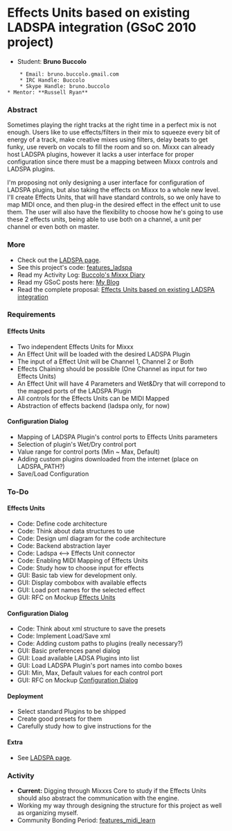 # Effects Units based on existing LADSPA integration (GSoC 2010 project)

  - Student: **Bruno Buccolo**

<!-- end list -->

``` 
    * Email: bruno.buccolo.gmail.com
    * IRC Handle: Buccolo
    * Skype Handle: bruno.buccolo
* Mentor: **Russell Ryan**
```

### Abstract

Sometimes playing the right tracks at the right time in a perfect mix is
not enough. Users like to use effects/filters in their mix to squeeze
every bit of energy of a track, make creative mixes using filters, delay
beats to get funky, use reverb on vocals to fill the room and so on.
Mixxx can already host LADSPA plugins, however it lacks a user interface
for proper configuration since there must be a mapping between Mixxx
controls and LADSPA plugins.

I'm proposing not only designing a user interface for configuration of
LADSPA plugins, but also taking the effects on Mixxx to a whole new
level. I'll create Effects Units, that will have standard controls, so
we only have to map MIDI once, and then plug-in the desired effect in
the effect unit to use them. The user will also have the flexibility to
choose how he's going to use these 2 effects units, being able to use
both on a channel, a unit per channel or even both on master.

### More

  - Check out the [LADSPA page](ladspa).
  - See this project's code:
    [features\_ladspa](https://code.launchpad.net/~bruno-buccolo/mixxx/features_ladspa)
  - Read my Activity Log: [Buccolo's Mixxx Diary](http://bit.ly/ac1jYO)
  - Read my GSoC posts here: [My
    Blog](http://blog.brunobuccolo.com/tagged/GSoC)
  - Read the complete proposal: [Effects Units based on existing LADSPA
    integration](http://docs.google.com/Doc?docid=0AbM4coH1acQfZGczaGdyaG1fODZmcHdqcHdkdw&hl=en_GB)

### Requirements

#### Effects Units

  - Two independent Effects Units for Mixxx
  - An Effect Unit will be loaded with the desired LADSPA Plugin
  - The input of a Effect Unit will be Channel 1, Channel 2 or Both
  - Effects Chaining should be possible (One Channel as input for two
    Effects Units)
  - An Effect Unit will have 4 Parameters and Wet\&Dry that will
    correpond to the mapped ports of the LADSPA Plugin
  - All controls for the Effects Units can be MIDI Mapped
  - Abstraction of effects backend (ladspa only, for now)

#### Configuration Dialog

  - Mapping of LADSPA Plugin's control ports to Effects Units parameters
  - Selection of plugin's Wet/Dry control port
  - Value range for control ports (Min \~ Max, Default)
  - Adding custom plugins downloaded from the internet (place on
    LADSPA\_PATH?)
  - Save/Load Configuration

### To-Do

#### Effects Units

  - Code: Define code architecture
  - Code: Think about data structures to use
  - Code: Design uml diagram for the code architecture
  - Code: Backend abstraction layer
  - Code: Ladspa \<--\> Effects Unit connector
  - Code: Enabling MIDI Mapping of Effects Units
  - Code: Study how to choose input for effects
  - GUI: Basic tab view for development only.
  - GUI: Display combobox with available effects
  - GUI: Load port names for the selected effect
  - GUI: RFC on Mockup [Effects
    Units](http://picasaweb.google.com/bruno.buccolo/GoogleSummerOfCode2010#5454860218402307986)

#### Configuration Dialog

  - Code: Think about xml structure to save the presets
  - Code: Implement Load/Save xml
  - Code: Adding custom paths to plugins (really necessary?)
  - GUI: Basic preferences panel dialog
  - GUI: Load available LADSA Plugins into list
  - GUI: Load LADSPA Plugin's port names into combo boxes
  - GUI: Min, Max, Default values for each control port
  - GUI: RFC on Mockup [Configuration
    Dialog](http://picasaweb.google.com/bruno.buccolo/GoogleSummerOfCode2010#5454889269445147954)

#### Deployment

  - Select standard Plugins to be shipped
  - Create good presets for them
  - Carefully study how to give instructions for the 

#### Extra

  - See [LADSPA page](ladspa).

### Activity

  - **Current:** Digging through Mixxxs Core to study if the Effects
    Units should also abstract the communication with the engine.
  - Working my way through designing the structure for this project as
    well as organizing myself.
  - Community Bonding Period:
    [features\_midi\_learn](https://code.launchpad.net/~bruno-buccolo/mixxx/features_midi_learn)
